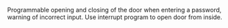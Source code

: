 Programmable opening and closing of the door when entering a password, warning of incorrect input. Use interrupt program to open door from inside.
